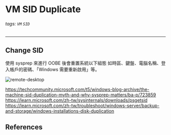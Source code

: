 VM SID Duplicate
===

###### tags: `VM` `SID` 

---
## Change SID
使用 sysprep 來進行 OOBE 後會重置系統以下組態
如時區、鍵盤、電腦名稱、登入帳戶的密碼、「Windows 需要重新啟用」等。

![remote-desktop][R001]  

https://techcommunity.microsoft.com/t5/windows-blog-archive/the-machine-sid-duplication-myth-and-why-sysprep-matters/ba-p/723859
https://learn.microsoft.com/zh-tw/sysinternals/downloads/psgetsid
https://learn.microsoft.com/zh-tw/troubleshoot/windows-server/backup-and-storage/windows-installations-disk-duplication
## References

[R001]: https://shazi.info/windows-%E7%94%A8-sysprep-%E6%9B%B4%E6%94%B9-sid-whoami-%E6%9F%A5-sid


